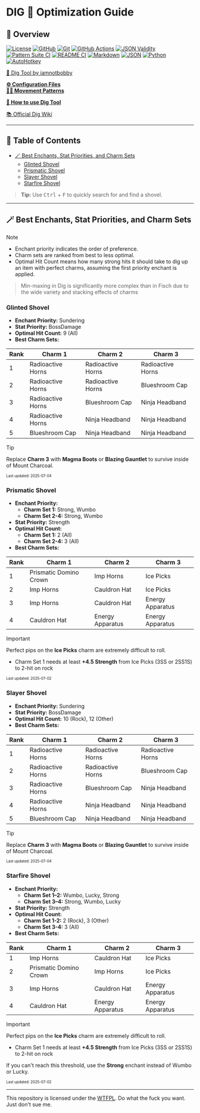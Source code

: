 # DIG 💛 Optimization Guide

## 🔗 Overview

[![License][shield-license]][link-license]
[![GitHub][shield-github]][link-github]
[![Git][shield-git]][link-git]
[![GitHub Actions][shield-ghactions]][link-ghactions]
[![JSON Validity][shield-json-validate]][link-json-validate]
[![Pattern Suite CI][shield-pattern-suite-ci]][link-pattern-suite-ci]
[![README CI][shield-readme-ci]][link-readme-ci]
[![Markdown][shield-md]][link-md]
[![JSON][shield-json]][link-json]
[![Python][shield-python]][link-python]
[![AutoHotkey][shield-autohotkey]][link-autohotkey]

[🥄 Dig Tool by iamnotbobby](https://github.com/iamnotbobby/dig-tool)  

[**⚙️ Configuration Files**](KC-Config-Suite/)  
[**🚶‍➡️ Movement Patterns**](KC-Config-Suite/Pattern_Suite/)  

[**📖 How to use Dig Tool**](docs/USAGE.md)

[📚 Official Dig Wiki](https://digtionary.org/wiki/Main_Page)

---

## 📖 Table of Contents

<!-- START doctoc generated TOC please keep comment here to allow auto update -->
<!-- DON'T EDIT THIS SECTION, INSTEAD RE-RUN doctoc TO UPDATE -->

- [🪄 Best Enchants, Stat Priorities, and Charm Sets](#-best-enchants-stat-priorities-and-charm-sets)
  - [Glinted Shovel](#glinted-shovel)
  - [Prismatic Shovel](#prismatic-shovel)
  - [Slayer Shovel](#slayer-shovel)
  - [Starfire Shovel](#starfire-shovel)

<!-- END doctoc generated TOC please keep comment here to allow auto update -->

> **Tip:** Use <kbd>Ctrl</kbd> + <kbd>F</kbd> to quickly search for and find a shovel.

---

<!-- DO NOT CHANGE THIS HEADER NAME WITHOUT UPDATING CI REFERENCE; CI USES THE EXACT NAME TO FIND SOS -->
## 🪄 Best Enchants, Stat Priorities, and Charm Sets

> [!NOTE]
> - Enchant priority indicates the order of preference.
> - Charm sets are ranked from best to less optimal.
> - Optimal Hit Count means how many strong hits it should take to dig up an item with perfect charms, assuming the first priority enchant is applied.
> > Min-maxing in Dig is significantly more complex than in Fisch due to the wide variety and stacking effects of charms  

<!-- DO NOT EDIT LAST UPDATED TIMESTAMPS, THEY ARE UPDATED AUTOMATICALLY ON PUSH VIA CI -->

### Glinted Shovel
- **Enchant Priority:** Sundering
- **Stat Priority:** BossDamage
- **Optimal Hit Count:** 9 (All)
- **Best Charm Sets:**

| Rank | Charm 1                | Charm 2                | Charm 3                |
|------|------------------------|------------------------|------------------------|
| 1    | Radioactive Horns      | Radioactive Horns      | Radioactive Horns      |
| 2    | Radioactive Horns      | Radioactive Horns      | Blueshroom Cap         |
| 3    | Radioactive Horns      | Blueshroom Cap         | Ninja Headband         |
| 4    | Radioactive Horns      | Ninja Headband         | Ninja Headband         |
| 5    | Blueshroom Cap         | Ninja Headband         | Ninja Headband         |

> [!TIP]
> Replace **Charm 3** with **Magma Boots** or **Blazing Gauntlet** to survive inside of Mount Charcoal.

<sub><sup>Last updated: 2025-07-04</sup></sub>
### Prismatic Shovel
- **Enchant Priority:**
  - **Charm Set 1:** Strong, Wumbo
  - **Charm Set 2-4:** Strong, Wumbo
- **Stat Priority:** Strength
- **Optimal Hit Count:**
  - **Charm Set 1:** 2 (All)
  - **Charm Set 2-4:** 3 (All)
- **Best Charm Sets:**

| Rank | Charm 1                | Charm 2                | Charm 3                |
|------|------------------------|------------------------|------------------------|
| 1    | Prismatic Domino Crown | Imp Horns              | Ice Picks              |
| 2    | Imp Horns              | Cauldron Hat           | Ice Picks              |
| 3    | Imp Horns              | Cauldron Hat           | Energy Apparatus       |
| 4    | Cauldron Hat           | Energy Apparatus       | Energy Apparatus       | 

> [!IMPORTANT]
> Perfect pips on the **Ice Picks** charm are extremely difficult to roll.
> - Charm Set 1 needs at least **+4.5 Strength** from Ice Picks (3SS or 2SS1S) to 2-hit on rock

<sub><sup>Last updated: 2025-07-02</sup></sub>
### Slayer Shovel
- **Enchant Priority:** Sundering
- **Stat Priority:** BossDamage
- **Optimal Hit Count:** 10 (Rock), 12 (Other)
- **Best Charm Sets:**

| Rank | Charm 1                | Charm 2                | Charm 3                |
|------|------------------------|------------------------|------------------------|
| 1    | Radioactive Horns      | Radioactive Horns      | Radioactive Horns      |
| 2    | Radioactive Horns      | Radioactive Horns      | Blueshroom Cap         |
| 3    | Radioactive Horns      | Blueshroom Cap         | Ninja Headband         |
| 4    | Radioactive Horns      | Ninja Headband         | Ninja Headband         |
| 5    | Blueshroom Cap         | Ninja Headband         | Ninja Headband         |

> [!TIP]
> Replace **Charm 3** with **Magma Boots** or **Blazing Gauntlet** to survive inside of Mount Charcoal.

<sub><sup>Last updated: 2025-07-04</sup></sub>
### Starfire Shovel
- **Enchant Priority:**
  - **Charm Set 1–2:** Wumbo, Lucky, Strong
  - **Charm Set 3–4:** Strong, Wumbo, Lucky
- **Stat Priority:** Strength
- **Optimal Hit Count:**
  - **Charm Set 1-2:** 2 (Rock), 3 (Other)
  - **Charm Set 3-4:** 3 (All)
- **Best Charm Sets:**

| Rank | Charm 1                | Charm 2                | Charm 3                |
|------|------------------------|------------------------|------------------------|
| 1    | Imp Horns              | Cauldron Hat           | Ice Picks              |
| 2    | Prismatic Domino Crown | Imp Horns              | Ice Picks              |
| 3    | Imp Horns              | Cauldron Hat           | Energy Apparatus       |
| 4    | Cauldron Hat           | Energy Apparatus       | Energy Apparatus       |

> [!IMPORTANT]
> Perfect pips on the **Ice Picks** charm are extremely difficult to roll.
> - Charm Set 1 needs at least **+4.5 Strength** from Ice Picks (3SS or 2SS1S) to 2-hit on rock
>
> If you can't reach this threshold, use the **Strong** enchant instead of Wumbo or Lucky.

<sub><sup>Last updated: 2025-07-02</sup></sub>
<!-- OPTIMIZATION FOOTER -->
<!-- DO NOT MOVE OR DELETE FOOTER; CI USES IT TO FIND EOS -->

---

This repository is licensed under the [WTFPL](LICENSE). Do what the fuck you want. Just don't sue me.

<!-- Badge Variables -->
[shield-license]: https://img.shields.io/github/license/AlinaWan/kc-dig-tool-configs
[link-license]: LICENSE

[shield-github]: https://img.shields.io/badge/GitHub-%23121011.svg?logo=github&logoColor=white
[link-github]: https://github.com/

[shield-git]: https://img.shields.io/badge/Git-F05032?logo=git&logoColor=fff
[link-git]: https://git-scm.com/

[shield-ghactions]: https://img.shields.io/badge/GitHub_Actions-2088FF?logo=github-actions&logoColor=white
[link-ghactions]: https://docs.github.com/en/actions

[shield-json-validate]: https://img.shields.io/github/actions/workflow/status/AlinaWan/kc-dig-tool-configs/validate_jsons.yml?label=JSON%20Validity
[link-json-validate]: https://github.com/AlinaWan/kc-dig-tool-configs/actions/workflows/validate_jsons.yml

[shield-pattern-suite-ci]: https://img.shields.io/github/actions/workflow/status/AlinaWan/kc-dig-tool-configs/render_patterns.yml?label=Pattern%20Suite%20CI
[link-pattern-suite-ci]: https://github.com/AlinaWan/kc-dig-tool-configs/actions/workflows/render_patterns.yml

[shield-readme-ci]: https://img.shields.io/github/actions/workflow/status/AlinaWan/kc-dig-tool-configs/shovel_readme_update.yml?label=README%20CI
[link-readme-ci]: https://github.com/AlinaWan/kc-dig-tool-configs/actions/workflows/shovel_readme_update.yml

[shield-md]: https://img.shields.io/badge/Markdown-%23000000.svg?logo=markdown&logoColor=white
[link-md]: https://www.markdownguide.org/basic-syntax/

[shield-json]: https://img.shields.io/badge/JSON-000?logo=json&logoColor=fff
[link-json]: https://www.json.org/json-en.html

[shield-python]: https://img.shields.io/badge/Python-3776AB?logo=python&logoColor=fff
[link-python]: https://www.python.org/

[shield-autohotkey]: https://img.shields.io/badge/AutoHotkey-green?logo=autohotkey&logoColor=white
[link-autohotkey]: https://www.autohotkey.com/

